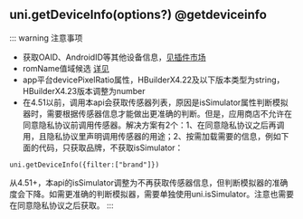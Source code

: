 ## uni.getDeviceInfo(options?) @getdeviceinfo

<!-- UTSAPIJSON.getDeviceInfo.description -->

<!-- UTSAPIJSON.getDeviceInfo.compatibility -->

<!-- UTSAPIJSON.getDeviceInfo.param -->

<!-- UTSAPIJSON.getDeviceInfo.returnValue -->

::: warning 注意事项
- 获取OAID、AndroidID等其他设备信息，[见插件市场](https://ext.dcloud.net.cn/search?q=oaid&orderBy=Relevance&uni-appx=1)
- romName值域候选 [详见](./get-system-info.md#romname)
- app平台devicePixelRatio属性，HBuilderX4.22及以下版本类型为string，HBuilderX4.23版本调整为number
- 在4.51以前，调用本api会获取传感器列表，原因是isSimulator属性判断模拟器时，需要根据传感器信息才能做出更准确的判断。但是，应用商店不允许在同意隐私协议前调用传感器。解决方案有2个：1、在同意隐私协议之后再调用，且隐私协议里声明调用传感器的用途；2、按需加载需要的信息，例如下面的代码，只获取品牌，不获取isSimulator：
```
uni.getDeviceInfo({filter:["brand"]})
```
从4.51+，本api的isSimulator调整为不再获取传感器信息，但判断模拟器的准确度会下降。如需更准确的判断模拟器，需要单独使用uni.isSimulator。注意也需要在同意隐私协议之后获取。
:::

<!-- UTSAPIJSON.getDeviceInfo.example -->

<!-- UTSAPIJSON.getDeviceInfo.tutorial -->

<!-- UTSAPIJSON.general_type.name -->

<!-- UTSAPIJSON.general_type.param -->
